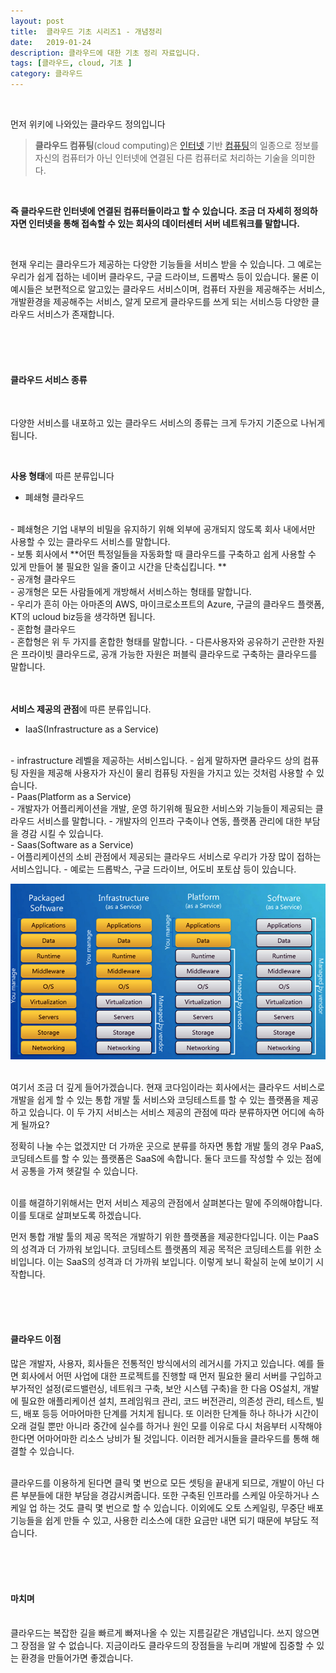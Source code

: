 ```yaml
---
layout: post
title:  클라우드 기초 시리즈1 - 개념정리
date:   2019-01-24
description: 클라우드에 대한 기초 정리 자료입니다.
tags: [클라우드, cloud, 기초 ]
category: 클라우드
---
```

<br/>

먼저 위키에 나와있는 클라우드 정의입니다

> **클라우드 컴퓨팅**(cloud computing)은 [인터넷](https://ko.wikipedia.org/wiki/%EC%9D%B8%ED%84%B0%EB%84%B7) 기반 [컴퓨팅](https://ko.wikipedia.org/wiki/%EC%BB%B4%ED%93%A8%ED%8C%85)의 일종으로 정보를 자신의 컴퓨터가 아닌 인터넷에 연결된 다른 컴퓨터로 처리하는 기술을 의미한다.
<br/>


**즉 클라우드란 인터넷에 연결된 컴퓨터들이라고 할 수 있습니다. 조금 더 자세히 정의하자면 인터넷을 통해 접속할 수 있는 회사의 데이터센터 서버 네트워크를 말합니다.** 

<br/>

  현재 우리는 클라우드가 제공하는 다양한 기능들을 서비스 받을 수 있습니다. 그 예로는 우리가 쉽게 접하는 네이버 클라우드, 구글 드라이브, 드롭박스 등이 있습니다. 물론 이 예시들은 보편적으로 알고있는 클라우드 서비스이며, 컴퓨터 자원을 제공해주는 서비스, 개발환경을 제공해주는 서비스, 알게 모르게 클라우드를 쓰게 되는 서비스등 다양한 클라우드 서비스가 존재합니다. 

<br/><br/><br/>

#### 클라우드 서비스 종류

<br/>

다양한 서비스를 내포하고 있는 클라우드 서비스의 종류는 크게 두가지 기준으로 나뉘게됩니다. 

<br/>

**사용 형태**에 따른 분류입니다 
<br/>
- 폐쇄형 클라우드
<br/>
  - 폐쇄형은 기업 내부의 비밀을 유지하기 위해 외부에 공개되지 않도록 회사 내에서만 사용할 수 있는 클라우드 서비스를 말합니다. 
<br/>
  - 보통 회사에서 **어떤 특정일들을 자동화할 때 클라우드를 구축하고 쉽게 사용할 수 있게 만들어 불 필요한 일을 줄이고 시간을 단축십킵니다. ** 
<br/>
- 공개형 클라우드
<br/>
  - 공개형은 모든 사람들에게 개방해서 서비스하는 형태를 말합니다.
<br/>
  - 우리가 흔히 아는 아마존의 AWS, 마이크로소프트의 Azure, 구글의 클라우드 플랫폼, KT의 ucloud biz등을 생각하면 됩니다. 
<br/>
- 혼합형 클라우드
<br/>
  - 혼합형은 위 두 가지를 혼합한 형태를 말합니다.
  - 다른사용자와 공유하기 곤란한 자원은 프라이빗 클라우드로, 공개 가능한 자원은 퍼블릭 클라우드로 구축하는 클라우드를 말합니다.
<br/>
<br/>
<br/>


**서비스 제공의 관점**에 따른 분류입니다.
<br/>
- IaaS(Infrastructure as a Service)
<br/>
  - infrastructure 레벨을 제공하는 서비스입니다. 
  - 쉽게 말하자면 클라우드 상의 컴퓨팅 자원을 제공해 사용자가 자신이 물리 컴퓨팅 자원을 가지고 있는 것처럼 사용할 수 있습니다.
<br/>
- Paas(Platform as a Service)
<br/>
  - 개발자가 어플리케이션을 개발, 운영 하기위해 필요한 서비스와 기능들이 제공되는 클라우드 서비스를 말합니다.
  - 개발자의 인프라 구축이나 연동, 플랫폼 관리에 대한 부담을 경감 시킬 수 있습니다.
<br/>
- Saas(Software as a Service)
<br/>
  - 어플리케이션의 소비 관점에서 제공되는 클라우드 서비스로 우리가 가장 많이 접하는 서비스입니다. 
  - 예로는 드롭박스, 구글 드라이브, 어도비 포토샵 등이 있습니다.
<br/>


![image-20190125021131891](/assets/img/image-20190125021131891.png)


<br/>
여기서 조금 더 깊게 들어가겠습니다. 현재 코다임이라는 회사에서는 클라우드 서비스로 개발을 쉽게 할 수 있는 통합 개발 툴 서비스와  코딩테스트를 할 수 있는 플랫폼을 제공하고 있습니다. 이 두 가지 서비스는 서비스 제공의 관점에 따라 분류하자면 어디에 속하게 될까요?
<br/>


정확히 나눌 수는 없겠지만 더 가까운 곳으로 분류를 하자면 통합 개발 툴의 경우 PaaS, 코딩테스트를 할 수 있는 플랫폼은 SaaS에 속합니다. 둘다 코드를 작성할 수 있는 점에서 공통을 가져 헷갈릴 수 있습니다. 


<br/>
이를 해결하기위해서는 먼저 서비스 제공의 관점에서 살펴본다는 말에 주의해야합니다. 이를 토대로 살펴보도록 하겠습니다.

<br/>

먼저 통합 개발 툴의 제공 목적은 개발하기 위한 플랫폼을 제공한다입니다. 이는 PaaS의 성격과 더 가까워 보입니다. 코딩테스트 플랫폼의 제공 목적은 코딩테스트를 위한 소비입니다. 이는 SaaS의 성격과 더 가까워 보입니다. 이렇게 보니 확실히 눈에 보이기 시작합니다.  

<br/><br/><br/>

#### 클라우드 이점

  많은 개발자, 사용자, 회사들은 전통적인 방식에서의 레거시를 가지고 있습니다. 예를 들면 회사에서 어떤 사업에 대한 프로젝트를 진행할 때 먼저 필요한 물리 서버를 구입하고 부가적인 설정(로드밸런싱, 네트워크 구축, 보안 시스템 구축)을 한 다음 OS설치, 개발에 필요한 애플리케이션 설치,  프레임워크 관리, 코드 버전관리, 의존성 관리, 테스트, 빌드, 배포 등등 어마어마한 단계를 거치게 됩니다. 또 이러한 단계들 하나 하나가 시간이 오래 걸릴 뿐만 아니라 중간에 실수를 하거나 원인 모를 이유로 다시 처음부터 시작해야 한다면 어마어마한 리소스 낭비가 될 것입니다. 이러한 레거시들을 클라우드를 통해 해결할 수 있습니다.


<br/>
  클라우드를 이용하게 된다면 클릭 몇 번으로 모든 셋팅을 끝내게 되므로, 개발이 아닌 다른 부분들에 대한 부담을 경감시켜줍니다. 또한 구축된 인프라를 스케일 아웃하거나 스케일 업 하는 것도 클릭 몇 번으로 할 수 있습니다. 이외에도 오토 스케일링, 무중단 배포 기능들을 쉽게 만들 수 있고, 사용한 리소스에 대한 요금만 내면 되기 때문에 부담도 적습니다. 

<br/><br/><br/>

#### 마치며 
<br/>
  클라우드는 복잡한 길을 빠르게 빠져나올 수 있는 지름길같은 개념입니다. 쓰지 않으면 그 장점을 알 수 없습니다. 지금이라도 클라우드의 장점들을 누리며 개발에 집중할 수 있는 환경을 만들어가면 좋겠습니다. 

